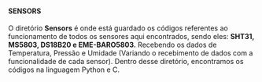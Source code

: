 <b><h4>SENSORS</h4></b>
O diretório **Sensors** é onde está guardado os códigos referentes ao funcionamento de todos os sensores aqui encontrados, sendo eles:  <b>SHT31, MS5803, DS18B20 e EME-BARO5803.</b> 
Recebendo os dados de Temperatura, Pressão e Umidade (Variando o recebimento de dados com a funcionalidade de cada sensor). Dentro desse diretório, encontramos os códigos na linguagem Python e C.